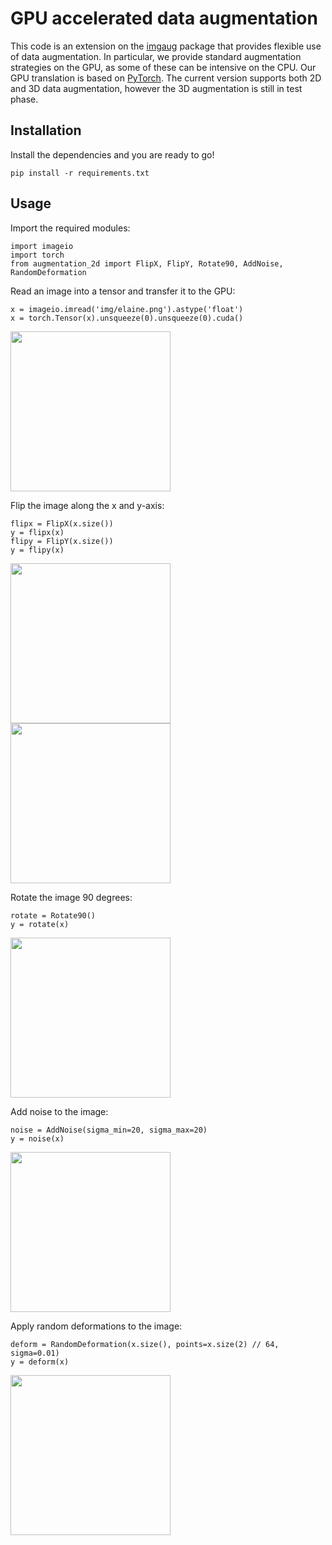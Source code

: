 # GPU accelerated data augmentation

This code is an extension on the [imgaug](https://github.com/aleju/imgaug) package that provides flexible use of data augmentation. In particular, we provide standard augmentation strategies on the GPU, as some of these can be intensive on the CPU. Our GPU translation is based on [PyTorch](https://pytorch.org/). The current version supports both 2D and 3D data augmentation, however the 3D augmentation is still in test phase. 

## Installation
Install the dependencies and you are ready to go! 
<pre><code>pip install -r requirements.txt</code></pre>

## Usage
Import the required modules:
<pre><code>import imageio
import torch
from augmentation_2d import FlipX, FlipY, Rotate90, AddNoise, RandomDeformation</code></pre>

Read an image into a tensor and transfer it to the GPU:
<pre><code>x = imageio.imread('img/elaine.png').astype('float')
x = torch.Tensor(x).unsqueeze(0).unsqueeze(0).cuda()</code></pre>
<img src="https://github.com/JorisRoels/augmentation/blob/master/img/elaine.png" width="256" height="256">

Flip the image along the x and y-axis: 
<pre><code>flipx = FlipX(x.size())
y = flipx(x)
flipy = FlipY(x.size())
y = flipy(x)</code></pre>
<img src="https://github.com/JorisRoels/augmentation/blob/master/img/elaine_flipx.png" width="256" height="256">  <img src="https://github.com/JorisRoels/augmentation/blob/master/img/elaine_flipy.png" width="256" height="256">

Rotate the image 90 degrees: 
<pre><code>rotate = Rotate90()
y = rotate(x)</code></pre>
<img src="https://github.com/JorisRoels/augmentation/blob/master/img/elaine_rot.png" width="256" height="256">

Add noise to the image:
<pre><code>noise = AddNoise(sigma_min=20, sigma_max=20)
y = noise(x)</code></pre>
<img src="https://github.com/JorisRoels/augmentation/blob/master/img/elaine_noise.png" width="256" height="256">

Apply random deformations to the image: 
<pre><code>deform = RandomDeformation(x.size(), points=x.size(2) // 64, sigma=0.01)
y = deform(x)</code></pre>
<img src="https://github.com/JorisRoels/augmentation/blob/master/img/elaine_deform.png" width="256" height="256">
